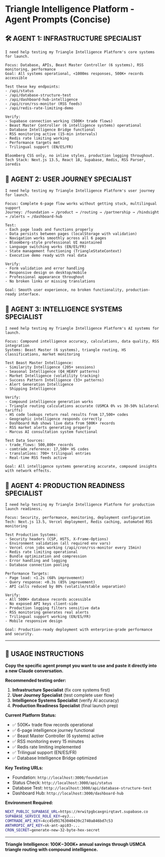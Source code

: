 # Triangle Intelligence Platform - Agent Prompts (Concise)

## 🛠️ AGENT 1: INFRASTRUCTURE SPECIALIST

```
I need help testing my Triangle Intelligence Platform's core systems for launch.

Focus: Database, APIs, Beast Master Controller (6 systems), RSS monitoring, performance
Goal: All systems operational, <1000ms responses, 500K+ records accessible

Test these key endpoints:
- /api/status
- /api/database-structure-test  
- /api/dashboard-hub-intelligence
- /api/cron/rss-monitor (RSS feeds)
- /api/redis-rate-limiting-demo

Verify:
- Supabase connection working (500K+ trade flows)
- Beast Master Controller (6 intelligence systems) operational
- Database Intelligence Bridge functional
- RSS monitoring active (15-min intervals)
- Redis rate limiting working
- Performance targets met
- Trilingual support (EN/ES/FR)

Bloomberg CSS only, no inline styles, production logging throughout.
Tech Stack: Next.js 13.5, React 18, Supabase, Redis, RSS Parser, ioredis
```

## 👥 AGENT 2: USER JOURNEY SPECIALIST

```
I need help testing my Triangle Intelligence Platform's user journey for launch.

Focus: Complete 6-page flow works without getting stuck, multilingual support
Journey: /foundation → /product → /routing → /partnership → /hindsight → /alerts → /dashboard-hub

Test:
- Each page loads and functions properly
- Data persists between pages (localStorage with validation)
- Navigation works smoothly across all 6 pages
- Bloomberg-style professional UI maintained
- Language switching works (EN/ES/FR)
- State management functioning (TriangleStateContext)
- Executive demo ready with real data

Verify:
- Form validation and error handling
- Responsive design on desktop/mobile
- Professional appearance throughout
- No broken links or missing translations

Goal: Smooth user experience, no broken functionality, production-ready interface.
```

## 🧠 AGENT 3: INTELLIGENCE SYSTEMS SPECIALIST

```
I need help testing my Triangle Intelligence Platform's AI systems for launch.

Focus: Compound intelligence accuracy, calculations, data quality, RSS integration
Systems: Beast Master (6 systems), triangle routing, HS classifications, market monitoring

Test Beast Master Intelligence:
- Similarity Intelligence (205+ sessions)
- Seasonal Intelligence (Q4_HEAVY patterns)
- Market Intelligence (volatility tracking)
- Success Pattern Intelligence (33+ patterns)
- Alert Generation Intelligence
- Shipping Intelligence

Verify:
- Compound intelligence generation works
- Triangle routing calculations accurate (USMCA 0% vs 30-50% bilateral tariffs)
- HS code lookups return real results from 17,500+ codes
- Geographic intelligence responds correctly
- Dashboard Hub shows live data from 500K+ records
- RSS market alerts generating properly
- Marcus AI consultation system functional

Test Data Sources:
- trade_flows: 500,800+ records
- comtrade_reference: 17,500+ HS codes
- translations: 700+ trilingual entries
- Real-time RSS feeds active

Goal: All intelligence systems generating accurate, compound insights with network effects.
```

## 🚀 AGENT 4: PRODUCTION READINESS SPECIALIST

```
I need help testing my Triangle Intelligence Platform for production launch readiness.

Focus: Security, performance, monitoring, deployment configuration
Tech: Next.js 13.5, Vercel deployment, Redis caching, automated RSS monitoring

Test Production Systems:
- Security headers (CSP, HSTS, X-Frame-Options)
- Environment validation (all required env vars)
- Vercel cron jobs working (/api/cron/rss-monitor every 15min)
- Redis rate limiting operational
- Bundle optimization and compression
- Error handling and logging
- Database connection pooling

Performance Targets:
- Page load: <1.2s (68% improvement)
- Query response: <0.3s (85% improvement)
- API calls reduced by 80% (volatile/stable separation)

Verify:
- All 500K+ database records accessible
- No exposed API keys client-side
- Production logging filters sensitive data
- RSS monitoring generates real alerts
- Trilingual support working (EN/ES/FR)
- Mobile responsive design

Goal: Production-ready deployment with enterprise-grade performance and security.
```

---

## 🎯 USAGE INSTRUCTIONS

**Copy the specific agent prompt you want to use and paste it directly into a new Claude conversation.**

**Recommended testing order:**
1. **Infrastructure Specialist** (fix core systems first)
2. **User Journey Specialist** (test complete user flow)
3. **Intelligence Systems Specialist** (verify AI accuracy)
4. **Production Readiness Specialist** (final launch prep)

**Current Platform Status:**
- ✅ 500K+ trade flow records operational
- ✅ 6-page intelligence journey functional
- ✅ Beast Master Controller (6 systems) active
- ✅ RSS monitoring every 15 minutes
- ✅ Redis rate limiting implemented
- ✅ Trilingual support (EN/ES/FR)
- ✅ Database Intelligence Bridge optimized

**Key Testing URLs:**
- Foundation: `http://localhost:3000/foundation`
- Status Check: `http://localhost:3000/api/status`
- Database Test: `http://localhost:3000/api/database-structure-test`
- Dashboard Hub: `http://localhost:3000/dashboard-hub`

**Environment Required:**
```bash
NEXT_PUBLIC_SUPABASE_URL=https://mrwitpgbcaxgnirqtavt.supabase.co
SUPABASE_SERVICE_ROLE_KEY=eyJ...
COMTRADE_API_KEY=4cc45d91763040439c2740a846bd7c53
ANTHROPIC_API_KEY=sk-ant-api03-...
CRON_SECRET=generate-new-32-byte-hex-secret
```

---

**Triangle Intelligence: $100K-$300K+ annual savings through USMCA triangle routing with compound intelligence.**